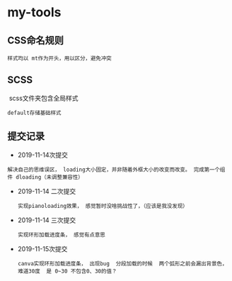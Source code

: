 # my-tools

## CSS命名规则

```
样式均以 mt作为开头，用以区分，避免冲突	
```



## SCSS

​	scss文件夹包含全局样式

```
default存储基础样式
```

## 提交记录

- 2019-11-14次提交 

```
解决自己的思维误区， loading大小固定，并非随着外框大小的改变而改变。 完成第一个组件 dloading（未调整兼容性）
```

- 2019-11-14  二次提交

  ```
  实现pianoloading效果， 感觉暂时没啥挑战性了，（应该是我没发现）
  ```


- 2019-11-14 三次提交

  ```
  实现环形加载进度条， 感觉有点意思
  ```

- 2019-11-15次提交

  ```
  canva实现环形加载进度条， 出现bug  分段加载的时候  两个弧形之前会漏出背景色， 难道30度  是 0~30 不包含0、30的值？
  ```

  